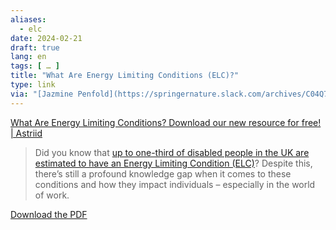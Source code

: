```yaml
---
aliases:
  - elc
date: 2024-02-21
draft: true
lang: en
tags: [ … ]
title: "What Are Energy Limiting Conditions (ELC)?"
type: link
via: "[Jazmine Penfold](https://springernature.slack.com/archives/C04Q7GFJN68/p1708444222442019)"
---
```


[What Are Energy Limiting Conditions? Download our new resource for free! | Astriid](https://www.astriid.org/news/what-are-energy-limiting-conditions-download-our-new-resource-for-free/)

> Did you know that [up to one-third of disabled people in the UK are estimated to have an Energy Limiting Condition (ELC)](https://chronicillnessinclusion.org.uk/)? Despite this, there’s still a profound knowledge gap when it comes to these conditions and how they impact individuals – especially in the world of work.

[Download the PDF](https://www.astriid.org/wp-content/uploads/2024/02/What-are-Energy-Limiting-Conditions-Astriid-Resource.pdf)
